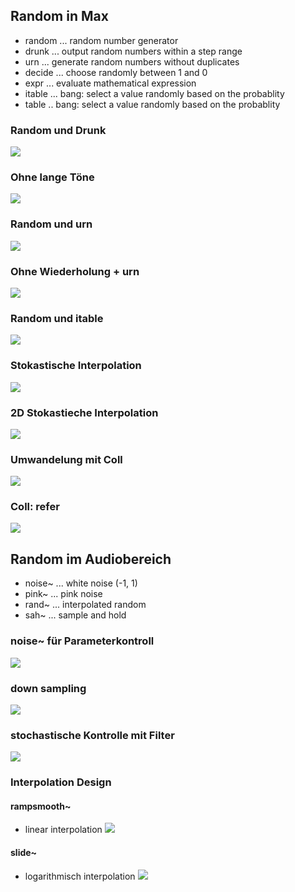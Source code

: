 ## Random in Max
- random ... random number generator
- drunk ... output random numbers within a step range
- urn ... generate random numbers without duplicates
- decide ... choose randomly between 1 and 0
- expr ... evaluate mathematical expression
- itable ... bang: select a value randomly based on the probablity
- table .. bang: select a value randomly based on the probablity

### Random und Drunk

![](k5/drunk.png)

### Ohne lange Töne

![](K5/norep.png)

### Random und urn

![](K5/urn.png)

### Ohne Wiederholung + urn

![](K5/norepurn.png)

### Random und itable

![](K5/itable.png)

### Stokastische Interpolation

![](K5/statisch.png)

### 2D Stokastieche Interpolation

![](K5/2d.png)

### Umwandelung mit Coll

![](K5/coll.png)

### Coll: refer

![](K5/refer.png)


## Random im Audiobereich

- noise~ ... white noise (-1, 1)
- pink~ ... pink noise
- rand~ ... interpolated random
- sah~ ... sample and hold


### noise~ für Parameterkontroll

![](K5/noise.png)


### down sampling

![](K5/ds.png)


### stochastische Kontrolle mit Filter

![](K5/filter.png)


### Interpolation Design

#### rampsmooth~ 

- linear interpolation
![](K5/ramp.png)

#### slide~

- logarithmisch interpolation
![](K5/slide.png)







